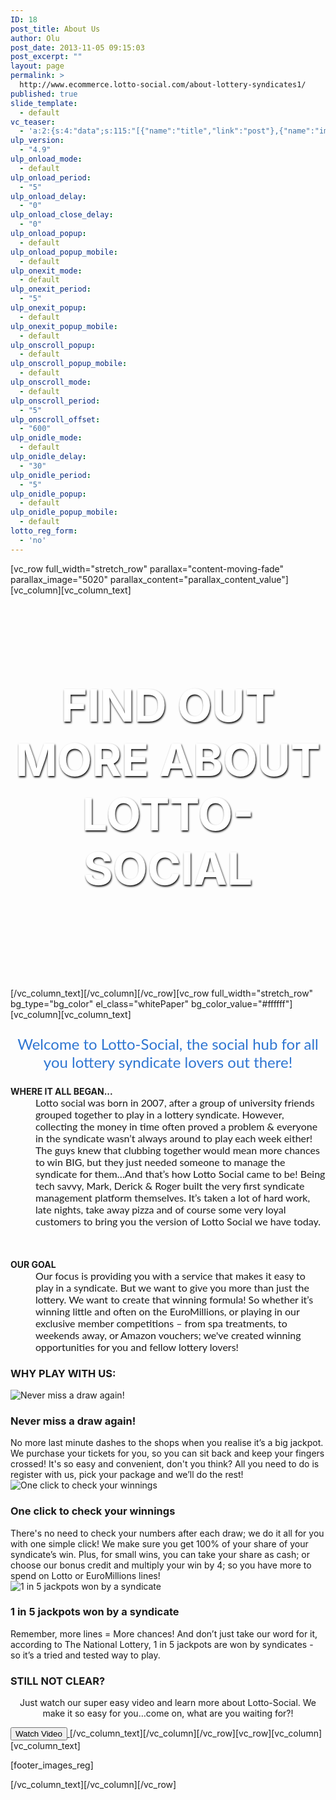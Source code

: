 ```yaml
---
ID: 18
post_title: About Us
author: Olu
post_date: 2013-11-05 09:15:03
post_excerpt: ""
layout: page
permalink: >
  http://www.ecommerce.lotto-social.com/about-lottery-syndicates1/
published: true
slide_template:
  - default
vc_teaser:
  - 'a:2:{s:4:"data";s:115:"[{"name":"title","link":"post"},{"name":"image","image":"featured","link":"none"},{"name":"text","mode":"excerpt"}]";s:7:"bgcolor";s:0:"";}'
ulp_version:
  - "4.9"
ulp_onload_mode:
  - default
ulp_onload_period:
  - "5"
ulp_onload_delay:
  - "0"
ulp_onload_close_delay:
  - "0"
ulp_onload_popup:
  - default
ulp_onload_popup_mobile:
  - default
ulp_onexit_mode:
  - default
ulp_onexit_period:
  - "5"
ulp_onexit_popup:
  - default
ulp_onexit_popup_mobile:
  - default
ulp_onscroll_popup:
  - default
ulp_onscroll_popup_mobile:
  - default
ulp_onscroll_mode:
  - default
ulp_onscroll_period:
  - "5"
ulp_onscroll_offset:
  - "600"
ulp_onidle_mode:
  - default
ulp_onidle_delay:
  - "30"
ulp_onidle_period:
  - "5"
ulp_onidle_popup:
  - default
ulp_onidle_popup_mobile:
  - default
lotto_reg_form:
  - 'no'
---
```

[vc_row full_width="stretch_row" parallax="content-moving-fade" parallax_image="5020" parallax_content="parallax_content_value"][vc_column][vc_column_text]
<p style="text-align: center; color: #fff; margin-top: 132px; margin-bottom: 148px; font-size: 72px; font-weight: 900; text-shadow: 1px 2px 3px #000;"><strong>FIND OUT MORE ABOUT
LOTTO-SOCIAL</strong></p>
[/vc_column_text][/vc_column][/vc_row][vc_row full_width="stretch_row" bg_type="bg_color" el_class="whitePaper" bg_color_value="#ffffff"][vc_column][vc_column_text]
<p style="text-align: center; color: #2f76d2; font-family: lato; font-size: 24px;">Welcome to Lotto-Social, the social hub for all you lottery syndicate lovers out there!</p>

<dl><dt><strong>WHERE IT ALL BEGAN...</strong></dt><dd style="font-family: lato; font-size: 16px;">Lotto social was born in 2007, after a group of university friends grouped together to play in a lottery syndicate. However, collecting the money in time often proved a problem &amp; everyone in the syndicate wasn’t always around to play each week either! The guys knew that clubbing together would mean more chances to win BIG, but they just needed someone to manage the syndicate for them…And that’s how Lotto Social came to be! Being tech savvy, Mark, Derick &amp; Roger built the very first syndicate management platform themselves. It’s taken a lot of hard work, late nights, take away pizza and of course some very loyal customers to bring you the version of Lotto Social we have today.

&nbsp;

</dd><dd></dd><dt><strong>OUR GOAL</strong></dt><dd style="font-family: lato; font-size: 16px;">Our focus is providing you with a service that makes it easy to play in a syndicate. But we want to give you more than just the lottery. We want to create that winning formula! So whether it’s winning little and often on the EuroMillions, or playing in our exclusive member competitions – from spa treatments, to weekends away, or Amazon vouchers; we've created winning opportunities for you and fellow lottery lovers!</dd></dl>
<h3 class="text-center">WHY PLAY WITH US:</h3>
<div class="row">
<div class="col-md-4">
<div class="thumbnail">

<img src="https://imageupdater.s3.amazonaws.com/ls/ab003.jpg" alt="Never miss a draw again!" />
<div class="caption">
<h3>Never miss a draw again!</h3>
No more last minute dashes to the shops when you realise it’s a big jackpot. We purchase your tickets for you, so you can sit back and keep your fingers crossed! It's so easy and convenient, don't you think? All you need to do is register with us, pick your package and we’ll do the rest!

</div>
</div>
</div>
<div class="col-md-4">
<div class="thumbnail">

<img src="https://imageupdater.s3.amazonaws.com/ls/ab001.jpg" alt="One click to check your winnings" />
<div class="caption">
<h3>One click to check your winnings</h3>
There's no need to check your numbers after each draw; we do it all for you with one simple click! We make sure you get 100% of your share of your syndicate’s win. Plus, for small wins, you can take your share as cash; or choose our bonus credit and multiply your win by 4; so you have more to spend on Lotto or EuroMillions lines!

</div>
</div>
</div>
<div class="col-md-4">
<div class="thumbnail">

<img src="https://imageupdater.s3.amazonaws.com/ls/ab002.jpg" alt="1 in 5 jackpots won by a syndicate" />
<div class="caption">
<h3>1 in 5 jackpots won by a syndicate</h3>
Remember, more lines = More chances! And don’t just take our word for it, according to The National Lottery, 1 in 5 jackpots are won by syndicates - so it’s a tried and tested way to play.

</div>
</div>
</div>
</div>
<h3 class="text-center">STILL NOT CLEAR?</h3>
<p style="text-align: center;">Just watch our super easy video and learn more about Lotto-Social. We make it so easy for you…come on, what are you waiting for?!</p>
<a class="wistia-popover[height=360,playerColor=7b796a,width=640]" href="//fast.wistia.net/embed/iframe/acr33o7op8?popover=true"><button class="btn btn-link btn-block btn-default" type="button">
Watch Video
</button>
</a>
<script src="//fast.wistia.com/assets/external/popover-v1.js"></script>[/vc_column_text][/vc_column][/vc_row][vc_row][vc_column][vc_column_text]

[footer_images_reg]

[/vc_column_text][/vc_column][/vc_row]